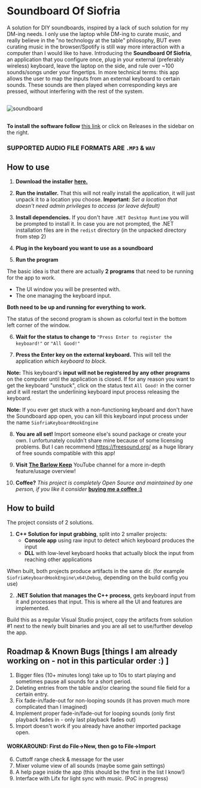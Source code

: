 
# Soundboard Of Siofria

A solution for DIY soundboards, inspired by a lack of such solution for my DM-ing needs. I only use the laptop while DM-ing to curate music, and really believe in the "no technology at the table" philosophy, BUT even curating music in the browser/Spotify is still way more interaction with a computer than I would like to have. 
Introducing the **Soundboard Of Siofria**, an application that you configure once, plug in your external (preferably wireless) keyboard, leave the laptop on the side, and rule over ~100 sounds/songs under your fingertips.
In more technical terms: this app allows the user to map the inputs from an external keyboard to certain sounds. These sounds are then played when corresponding keys are pressed, without interfering with the rest of the system.  

##
![soundboard](https://github.com/BarlowTheKeeper/SiofriaSoundboardProject/assets/147258093/7d8a103d-4aea-424a-8087-b9e3e08a60b8)
##

**To install the software follow** [this link](https://github.com/BarlowTheKeeper/SiofriaSoundboardProject/releases/download/v0.0.1/Soundboard.of.Siofria.exe) or click on Releases in the sidebar on the right.


### SUPPORTED AUDIO FILE FORMATS ARE  `.MP3` & `WAV`


## How to use

 1. **Download the installer** [**here.**](https://github.com/BarlowTheKeeper/SiofriaSoundboardProject/releases/download/v0.0.1/Soundboard.of.Siofria.exe) 
 
 2. **Run the installer.** That this will not really install the application, it will just unpack it to a location you choose. **Important:** *Set a location that doesn't need admin privileges to access (or leave default)*
 
 3. **Install dependencies.** If you don't have `.NET Desktop Runtime` you will be prompted to install it. In case you are not prompted, the .NET installation files are in the `redist` directory (in the unpacked directory from step 2)
 
 4. **Plug in the keyboard you want to use as a soundboard**
 5. **Run the program**

The basic idea is that there are actually **2 programs** that need to be running for the app to work. 
- The UI window you will be presented with. 
- The one managing the keyboard input.

**Both need to be up and running for everything to work.**

The status of the second program is shown as colorful text in the bottom left corner of the window. 

6. **Wait for the status to change to**  `"Press Enter to register the keyboard!"` or `"All Good!"` 

7. **Press the Enter key on the external keyboard.** This will tell the application *which keyboard to block*. 

**Note:** This keyboard's **input will not be registered by any other programs** on the computer until the application is closed. If for any reason you want to get the keyboard "unstuck",  click on the status text `All Good!` in the corner and it will restart the underlining keyboard input process releasing the keyboard. 

**Note:** If you ever get stuck with a non-functioning keyboard and don't have the Soundboard app open, you can kill this keyboard input process under the name `SiofriaKeyboardHookEngine`

8. **You are all set!** Import someone else's sound package or create your own. I unfortunately couldn't share mine because of some licensing problems. But I can recommend https://freesound.org/ as a huge library of free sounds compatible with this app! 

9. **Visit** [**The Barlow Keep**](https://www.youtube.com/@BarlowKeep) YouTube channel for a more in-depth feature/usage overview!

10. **Coffee?** *This project is completely Open Source and maintained by one person, if you like it consider* [**buying me a coffee :)**](https://ko-fi.com/barlowkeep)


## How to build
The project consists of 2 solutions. 
1. **C++ Solution for input grabbing**, split into 2 smaller projects:
	-  **Console app** using raw input to detect which keyboard produces the input
	-  **DLL** with low-level keyboard hooks that actually block the input from reaching other applications 

When built, both projects produce artifacts in the same dir. (for example `SiofriaKeyboardHookEngine\x64\Debug`, depending on the build config you use)

2. **.NET Solution that manages the C++ process**, gets keyboard input from it and processes that input. This is where all the UI and features are implemented.

Build this as a regular Visual Studio project, copy the artifacts from solution #1 next to the newly built binaries and you are all set to use/further develop the app.

## Roadmap & Known Bugs [things I am already working on - not in this particular order :) ]
1. Bigger files (10+ minutes long) take up to 10s to start playing and sometimes pause all sounds for a short period.
2. Deleting entries from the table and/or clearing the sound file field for a certain entry.
3. Fix fade-in/fade-out for non-looping sounds (it has proven much more complicated than I imagined)
4. Implement proper fade-in/fade-out for looping sounds (only first playback fades in - only last playback fades out)
5. Import doesn't work if you already have another imported package open. 
#### WORKAROUND: First do File->New, then go to File->Import
6. Cuttoff range check & message for the user
7. Mixer volume view of all sounds (maybe some gain settings) 
8. A help page inside the app (this should be the first in the list I know!)
7. Interface with Lifx for light sync with music. (PoC in progress)
